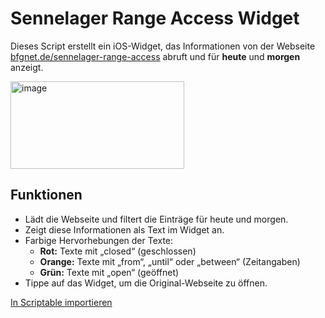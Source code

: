# Sennelager Range Access Widget

Dieses Script erstellt ein iOS-Widget, das Informationen von der Webseite [bfgnet.de/sennelager-range-access](https://bfgnet.de/sennelager-range-access) abruft und für **heute** und **morgen** anzeigt.

<img width="278" height="140" alt="image" src="https://github.com/user-attachments/assets/c770d665-fca7-4f3d-a683-3847830cfc51" />


## Funktionen

- Lädt die Webseite und filtert die Einträge für heute und morgen.  
- Zeigt diese Informationen als Text im Widget an.  
- Farbige Hervorhebungen der Texte:  
  - **Rot:** Texte mit „closed“ (geschlossen)  
  - **Orange:** Texte mit „from“, „until“ oder „between“ (Zeitangaben)  
  - **Grün:** Texte mit „open“ (geöffnet)  
- Tippe auf das Widget, um die Original-Webseite zu öffnen.

[In Scriptable importieren](scriptable://import?url=https://raw.githubusercontent.com/projectreturn/Scriptable/main/SennelagerRangeAccess/SRA-Medium.js)
